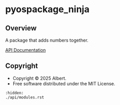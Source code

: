 # pyospackage_ninja

## Overview

A package that adds numbers together.

[API Documentation](./api/modules.rst)

## Copyright

- Copyright © 2025 Albert.
- Free software distributed under the MIT License.

```{toctree}
:hidden:
./api/modules.rst
```
